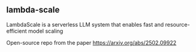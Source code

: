 ## lambda-scale

LambdaScale is a serverless LLM system that enables fast and resource-efficient model scaling

Open-source repo from the paper https://arxiv.org/abs/2502.09922
